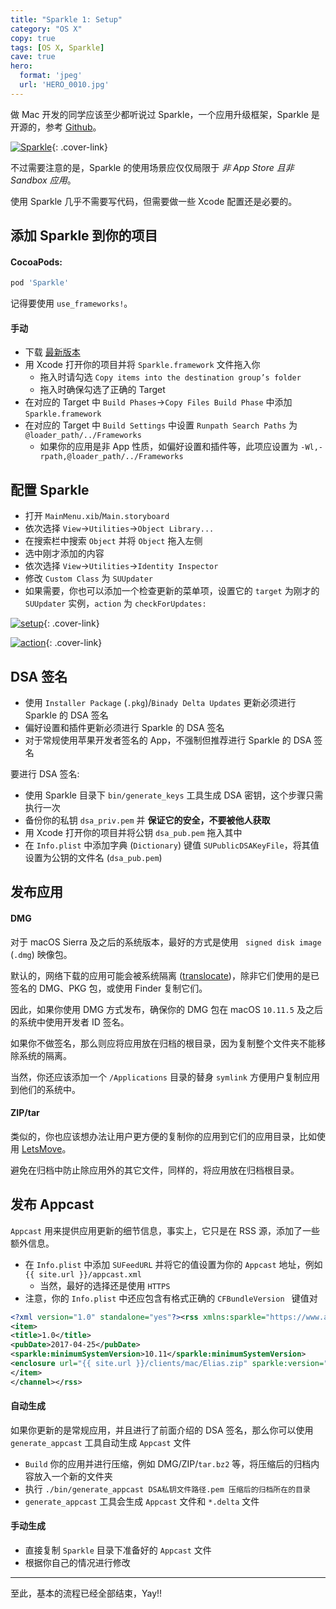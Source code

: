 ```yaml
---
title: "Sparkle 1: Setup"
category: "OS X"
copy: true
tags: [OS X, Sparkle]
cave: true
hero:
  format: 'jpeg'
  url: 'HERO_0010.jpg'
---
```

做 Mac 开发的同学应该至少都听说过 Sparkle，一个应用升级框架，Sparkle 是开源的，参考 [Github](https://github.com/sparkle-project/Sparkle)。

[![Sparkle](https://ooo.0o0.ooo/2017/04/25/58fea7d983976.png)](https://ooo.0o0.ooo/2017/04/25/58fea7d983976.png){: .cover-link}

不过需要注意的是，Sparkle 的使用场景应仅仅局限于 *非 App Store 且非 Sandbox 应用*。

使用 Sparkle 几乎不需要写代码，但需要做一些 Xcode 配置还是必要的。

## 添加 Sparkle 到你的项目

#### CocoaPods:

```ruby
pod 'Sparkle'
```
记得要使用 `use_frameworks!`。

#### 手动

* 下载 [最新版本](https://github.com/sparkle-project/Sparkle/releases)
* 用 Xcode 打开你的项目并将 `Sparkle.framework` 文件拖入你
  * 拖入时请勾选 `Copy items into the destination group’s folder`
  * 拖入时确保勾选了正确的 Target
* 在对应的 Target 中 `Build Phases`->`Copy Files Build Phase` 中添加 `Sparkle.framework`
* 在对应的 Target 中 `Build Settings` 中设置 `Runpath Search Paths` 为 `@loader_path/../Frameworks`
  * 如果你的应用是非 App 性质，如偏好设置和插件等，此项应设置为 `-Wl,-rpath,@loader_path/../Frameworks`

## 配置 Sparkle

* 打开 `MainMenu.xib`/`Main.storyboard`
* 依次选择 `View`->`Utilities`->`Object Library...`
* 在搜索栏中搜索 `Object` 并将 `Object` 拖入左侧
* 选中刚才添加的内容
* 依次选择 `View`->`Utilities`->`Identity Inspector`
* 修改 `Custom Class` 为 `SUUpdater`
* 如果需要，你也可以添加一个检查更新的菜单项，设置它的 `target` 为刚才的 `SUUpdater` 实例，`action` 为 `checkForUpdates:`

[![setup](https://ooo.0o0.ooo/2017/04/25/58feab0532333.jpg)](https://ooo.0o0.ooo/2017/04/25/58feab0532333.jpg){: .cover-link}

[![action](https://ooo.0o0.ooo/2017/04/25/58feac1bc58d8.jpg)](https://ooo.0o0.ooo/2017/04/25/58feac1bc58d8.jpg){: .cover-link}

## DSA 签名

* 使用 `Installer Package` (`.pkg`)/`Binady Delta Updates` 更新必须进行 Sparkle 的 DSA 签名
* 偏好设置和插件更新必须进行 Sparkle 的 DSA 签名
* 对于常规使用苹果开发者签名的 App，不强制但推荐进行 Sparkle 的 DSA 签名

要进行 DSA 签名:

* 使用 Sparkle 目录下 `bin/generate_keys` 工具生成 DSA 密钥，这个步骤只需执行一次
* 备份你的私钥 `dsa_priv.pem` 并 **保证它的安全，不要被他人获取**
* 用 Xcode 打开你的项目并将公钥 `dsa_pub.pem` 拖入其中
* 在 `Info.plist` 中添加字典 (`Dictionary`) 键值 `SUPublicDSAKeyFile`，将其值设置为公钥的文件名 (`dsa_pub.pem`)

## 发布应用

#### DMG

对于 macOS Sierra 及之后的系统版本，最好的方式是使用 ` signed disk image` (`.dmg`) 映像包。

默认的，网络下载的应用可能会被系统隔离 ([translocate](https://lapcatsoftware.com/articles/app-translocation.html))，除非它们使用的是已签名的 DMG、PKG 包，或使用 Finder 复制它们。

因此，如果你使用 DMG 方式发布，确保你的 DMG 包在 macOS `10.11.5` 及之后的系统中使用开发者 ID 签名。

如果你不做签名，那么则应将应用放在归档的根目录，因为复制整个文件夹不能移除系统的隔离。

当然，你还应该添加一个 `/Applications` 目录的替身 `symlink` 方便用户复制应用到他们的系统中。

#### ZIP/tar

类似的，你也应该想办法让用户更方便的复制你的应用到它们的应用目录，比如使用 [LetsMove](https://github.com/potionfactory/LetsMove/)。

避免在归档中防止除应用外的其它文件，同样的，将应用放在归档根目录。

## 发布 Appcast

`Appcast` 用来提供应用更新的细节信息，事实上，它只是在 RSS 源，添加了一些额外信息。

* 在 `Info.plist` 中添加 `SUFeedURL` 并将它的值设置为你的 `Appcast` 地址，例如 `{{ site.url }}/appcast.xml`
  * 当然，最好的选择还是使用 `HTTPS`
* 注意，你的 `Info.plist` 中还应包含有格式正确的 `CFBundleVersion ` 键值对

```xml
<?xml version="1.0" standalone="yes"?><rss xmlns:sparkle="https://www.andymatuschak.org/xml-namespaces/sparkle" version="2.0"><channel><title>Elias</title>
<item>
<title>1.0</title>
<pubDate>2017-04-25</pubDate>
<sparkle:minimumSystemVersion>10.11</sparkle:minimumSystemVersion>
<enclosure url="{{ site.url }}/clients/mac/Elias.zip" sparkle:version="21" sparkle:shortVersionString="1.0" length="4312551" type="application/octet-stream" sparkle:dsaSignature="MC0CFxxxxxxxxxxxxxx4Ag4X8n+ogIxxxxxxxxxxxxxxxR4SKM="/>
</item>
</channel></rss>
```

#### 自动生成

如果你更新的是常规应用，并且进行了前面介绍的 DSA 签名，那么你可以使用 `generate_appcast` 工具自动生成 `Appcast` 文件

* `Build` 你的应用并进行压缩，例如 DMG/ZIP/`tar.bz2` 等，将压缩后的归档内容放入一个新的文件夹
* 执行 `./bin/generate_appcast DSA私钥文件路径.pem 压缩后的归档所在的目录`
* `generate_appcast` 工具会生成 `Appcast` 文件和 `*.delta` 文件

#### 手动生成

* 直接复制 `Sparkle` 目录下准备好的 `Appcast` 文件
* 根据你自己的情况进行修改

***

至此，基本的流程已经全部结束，Yay!!
